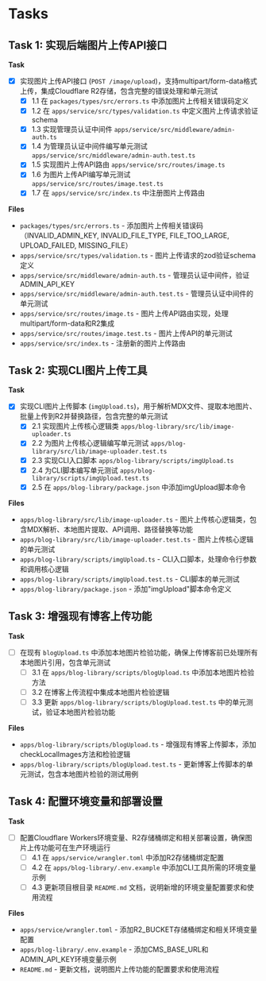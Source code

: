 # Tasks

## Task 1: 实现后端图片上传API接口

**Task**

- [x] 实现图片上传API接口 (`POST /image/upload`)，支持multipart/form-data格式上传，集成Cloudflare R2存储，包含完整的错误处理和单元测试
  - [x] 1.1 在 `packages/types/src/errors.ts` 中添加图片上传相关错误码定义
  - [x] 1.2 在 `apps/service/src/types/validation.ts` 中定义图片上传请求验证schema
  - [x] 1.3 实现管理员认证中间件 `apps/service/src/middleware/admin-auth.ts`
  - [x] 1.4 为管理员认证中间件编写单元测试 `apps/service/src/middleware/admin-auth.test.ts`
  - [x] 1.5 实现图片上传API路由 `apps/service/src/routes/image.ts`
  - [x] 1.6 为图片上传API编写单元测试 `apps/service/src/routes/image.test.ts`
  - [x] 1.7 在 `apps/service/src/index.ts` 中注册图片上传路由

**Files**

- `packages/types/src/errors.ts` - 添加图片上传相关错误码（INVALID_ADMIN_KEY, INVALID_FILE_TYPE, FILE_TOO_LARGE, UPLOAD_FAILED, MISSING_FILE）
- `apps/service/src/types/validation.ts` - 图片上传请求的zod验证schema定义
- `apps/service/src/middleware/admin-auth.ts` - 管理员认证中间件，验证ADMIN_API_KEY
- `apps/service/src/middleware/admin-auth.test.ts` - 管理员认证中间件的单元测试
- `apps/service/src/routes/image.ts` - 图片上传API路由实现，处理multipart/form-data和R2集成
- `apps/service/src/routes/image.test.ts` - 图片上传API的单元测试
- `apps/service/src/index.ts` - 注册新的图片上传路由

## Task 2: 实现CLI图片上传工具

**Task**

- [x] 实现CLI图片上传脚本 (`imgUpload.ts`)，用于解析MDX文件、提取本地图片、批量上传到R2并替换路径，包含完整的单元测试
  - [x] 2.1 实现图片上传核心逻辑类 `apps/blog-library/src/lib/image-uploader.ts`
  - [x] 2.2 为图片上传核心逻辑编写单元测试 `apps/blog-library/src/lib/image-uploader.test.ts`
  - [x] 2.3 实现CLI入口脚本 `apps/blog-library/scripts/imgUpload.ts`
  - [x] 2.4 为CLI脚本编写单元测试 `apps/blog-library/scripts/imgUpload.test.ts`
  - [x] 2.5 在 `apps/blog-library/package.json` 中添加imgUpload脚本命令

**Files**

- `apps/blog-library/src/lib/image-uploader.ts` - 图片上传核心逻辑类，包含MDX解析、本地图片提取、API调用、路径替换等功能
- `apps/blog-library/src/lib/image-uploader.test.ts` - 图片上传核心逻辑的单元测试
- `apps/blog-library/scripts/imgUpload.ts` - CLI入口脚本，处理命令行参数和调用核心逻辑
- `apps/blog-library/scripts/imgUpload.test.ts` - CLI脚本的单元测试
- `apps/blog-library/package.json` - 添加"imgUpload"脚本命令定义

## Task 3: 增强现有博客上传功能

**Task**

- [ ] 在现有 `blogUpload.ts` 中添加本地图片检验功能，确保上传博客前已处理所有本地图片引用，包含单元测试
  - [ ] 3.1 在 `apps/blog-library/scripts/blogUpload.ts` 中添加本地图片检验方法
  - [ ] 3.2 在博客上传流程中集成本地图片检验逻辑
  - [ ] 3.3 更新 `apps/blog-library/scripts/blogUpload.test.ts` 中的单元测试，验证本地图片检验功能

**Files**

- `apps/blog-library/scripts/blogUpload.ts` - 增强现有博客上传脚本，添加checkLocalImages方法和检验逻辑
- `apps/blog-library/scripts/blogUpload.test.ts` - 更新博客上传脚本的单元测试，包含本地图片检验的测试用例

## Task 4: 配置环境变量和部署设置

**Task**

- [ ] 配置Cloudflare Workers环境变量、R2存储桶绑定和相关部署设置，确保图片上传功能可在生产环境运行
  - [ ] 4.1 在 `apps/service/wrangler.toml` 中添加R2存储桶绑定配置
  - [ ] 4.2 在 `apps/blog-library/.env.example` 中添加CLI工具所需的环境变量示例
  - [ ] 4.3 更新项目根目录 `README.md` 文档，说明新增的环境变量配置要求和使用流程

**Files**

- `apps/service/wrangler.toml` - 添加R2_BUCKET存储桶绑定和相关环境变量配置
- `apps/blog-library/.env.example` - 添加CMS_BASE_URL和ADMIN_API_KEY环境变量示例
- `README.md` - 更新文档，说明图片上传功能的配置要求和使用流程
